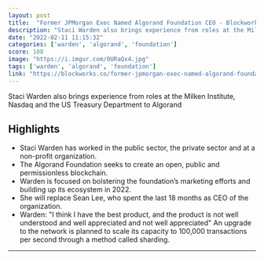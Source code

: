 ```yaml
---
layout: post
title:  "Former JPMorgan Exec Named Algorand Foundation CEO - Blockworks"
description: "Staci Warden also brings experience from roles at the Milken Institute, Nasdaq and the US Treasury Department to Algorand"
date: "2022-02-11 11:15:32"
categories: ['warden', 'algorand', 'foundation']
score: 108
image: "https://i.imgur.com/0URaQx4.jpg"
tags: ['warden', 'algorand', 'foundation']
link: "https://blockworks.co/former-jpmorgan-exec-named-algorand-foundation-ceo/"
---
```


Staci Warden also brings experience from roles at the Milken Institute, Nasdaq and the US Treasury Department to Algorand

## Highlights

- Staci Warden has worked in the public sector, the private sector and at a non-profit organization.
- The Algorand Foundation seeks to create an open, public and permissionless blockchain.
- Warden is focused on bolstering the foundation’s marketing efforts and building up its ecosystem in 2022.
- She will replace Sean Lee, who spent the last 18 months as CEO of the organization.
- Warden: "I think I have the best product, and the product is not well understood and well appreciated and not well appreciated" An upgrade to the network is planned to scale its capacity to 100,000 transactions per second through a method called sharding.

---
